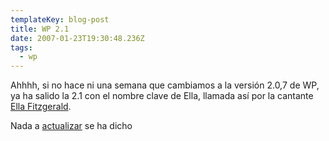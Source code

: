 ```yaml
---
templateKey: blog-post
title: WP 2.1
date: 2007-01-23T19:30:48.236Z
tags:
  - wp
---
```

Ahhhh, si no hace ni una semana que cambiamos a la versi­ón 2.0,7 de WP, ya ha salido la 2.1 con el nombre clave de Ella, llamada así­ por la cantante [Ella Fitzgerald](http://www.ellafitzgerald.com/).

Nada a [actualizar](http://wordpress.org/download/) se ha dicho